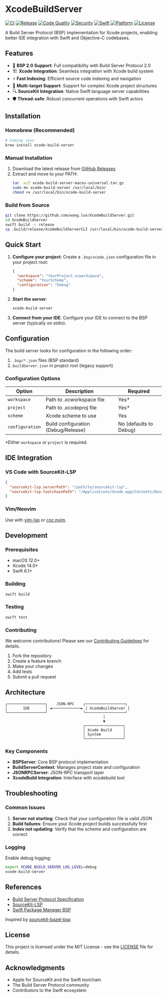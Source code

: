 # XcodeBuildServer

[![CI](https://github.com/wang.lun/XcodeBuildServer/actions/workflows/ci.yml/badge.svg)](https://github.com/wang.lun/XcodeBuildServer/actions/workflows/ci.yml)
[![Release](https://github.com/wang.lun/XcodeBuildServer/actions/workflows/release.yml/badge.svg)](https://github.com/wang.lun/XcodeBuildServer/actions/workflows/release.yml)
[![Code Quality](https://github.com/wang.lun/XcodeBuildServer/actions/workflows/code-quality.yml/badge.svg)](https://github.com/wang.lun/XcodeBuildServer/actions/workflows/code-quality.yml)
[![Security](https://github.com/wang.lun/XcodeBuildServer/actions/workflows/security.yml/badge.svg)](https://github.com/wang.lun/XcodeBuildServer/actions/workflows/security.yml)
[![Swift](https://img.shields.io/badge/swift-6.1+-orange.svg)](https://swift.org)
[![Platform](https://img.shields.io/badge/platform-macOS-lightgrey.svg)](https://developer.apple.com/macos/)
[![License](https://img.shields.io/badge/license-MIT-blue.svg)](LICENSE)

A Build Server Protocol (BSP) implementation for Xcode projects, enabling better IDE integration with Swift and Objective-C codebases.

## Features

- 🔧 **BSP 2.0 Support**: Full compatibility with Build Server Protocol 2.0
- 🏗️ **Xcode Integration**: Seamless integration with Xcode build system
- ⚡ **Fast Indexing**: Efficient source code indexing and navigation
- 📁 **Multi-target Support**: Support for complex Xcode project structures
- 🔍 **SourceKit Integration**: Native Swift language server capabilities
- 🛡️ **Thread-safe**: Robust concurrent operations with Swift actors

## Installation

### Homebrew (Recommended)
```bash
# Coming soon
brew install xcode-build-server
```

### Manual Installation
1. Download the latest release from [GitHub Releases](https://github.com/wang.lun/XcodeBuildServer/releases)
2. Extract and move to your PATH:
   ```bash
   tar -xzf xcode-build-server-macos-universal.tar.gz
   sudo mv xcode-build-server /usr/local/bin/
   chmod +x /usr/local/bin/xcode-build-server
   ```

### Build from Source
```bash
git clone https://github.com/wang.lun/XcodeBuildServer.git
cd XcodeBuildServer
swift build -c release
cp .build/release/XcodeBuildServerCLI /usr/local/bin/xcode-build-server
```

## Quick Start

1. **Configure your project**: Create a `.bsp/xcode.json` configuration file in your project root:
   ```json
   {
     "workspace": "YourProject.xcworkspace",
     "scheme": "YourScheme",
     "configuration": "Debug"
   }
   ```

2. **Start the server**:
   ```bash
   xcode-build-server
   ```

3. **Connect from your IDE**: Configure your IDE to connect to the BSP server (typically on stdio).

## Configuration

The build server looks for configuration in the following order:
1. `.bsp/*.json` files (BSP standard)
2. `buildServer.json` in project root (legacy support)

### Configuration Options

| Option | Description | Required |
|--------|-------------|----------|
| `workspace` | Path to .xcworkspace file | Yes* |
| `project` | Path to .xcodeproj file | Yes* |
| `scheme` | Xcode scheme to use | Yes |
| `configuration` | Build configuration (Debug/Release) | No (defaults to Debug) |

*Either `workspace` or `project` is required.

## IDE Integration

### VS Code with SourceKit-LSP
```json
{
  "sourcekit-lsp.serverPath": "/path/to/sourcekit-lsp",
  "sourcekit-lsp.toolchainPath": "/Applications/Xcode.app/Contents/Developer/Toolchains/XcodeDefault.xctoolchain"
}
```

### Vim/Neovim
Use with [vim-lsp](https://github.com/prabirshrestha/vim-lsp) or [coc.nvim](https://github.com/neoclide/coc.nvim).

## Development

### Prerequisites
- macOS 12.0+
- Xcode 14.0+
- Swift 6.1+

### Building
```bash
swift build
```

### Testing
```bash
swift test
```

### Contributing

We welcome contributions! Please see our [Contributing Guidelines](CONTRIBUTING.md) for details.

1. Fork the repository
2. Create a feature branch
3. Make your changes
4. Add tests
5. Submit a pull request

## Architecture

```
┌─────────────────┐    JSON-RPC    ┌──────────────────┐
│       IDE       │ ◄─────────────► │ XcodeBuildServer │
└─────────────────┘                └──────────────────┘
                                            │
                                            ▼
                                   ┌─────────────────┐
                                   │ Xcode Build     │
                                   │ System          │
                                   └─────────────────┘
```

### Key Components

- **BSPServer**: Core BSP protocol implementation
- **BuildServerContext**: Manages project state and configuration
- **JSONRPCServer**: JSON-RPC transport layer
- **XcodeBuild Integration**: Interface with xcodebuild tool

## Troubleshooting

### Common Issues

1. **Server not starting**: Check that your configuration file is valid JSON
2. **Build failures**: Ensure your Xcode project builds successfully first
3. **Index not updating**: Verify that the scheme and configuration are correct

### Logging

Enable debug logging:
```bash
export XCODE_BUILD_SERVER_LOG_LEVEL=debug
xcode-build-server
```

## References

- [Build Server Protocol Specification](https://build-server-protocol.github.io/)
- [SourceKit-LSP](https://github.com/apple/sourcekit-lsp)
- [Swift Package Manager BSP](https://github.com/apple/swift-package-manager/blob/main/Documentation/BuildServerProtocol.md)

Inspired by [sourcekit-bazel-bsp](https://github.com/spotify/sourcekit-bazel-bsp)

## License

This project is licensed under the MIT License - see the [LICENSE](LICENSE) file for details.

## Acknowledgments

- Apple for SourceKit and the Swift toolchain
- The Build Server Protocol community
- Contributors to the Swift ecosystem